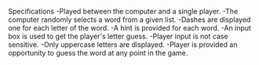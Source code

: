 Specifications
-Played between the computer and a single player.
-The computer randomly selects a word from a given list.
-Dashes are displayed one for each letter of the word.
-A hint is provided for each word.
-An input box is used to get the player's letter guess.
-Player input is not case sensitive.
-Only uppercase letters are displayed.
-Player is provided an opportunity to guess the word at any point in the game.
